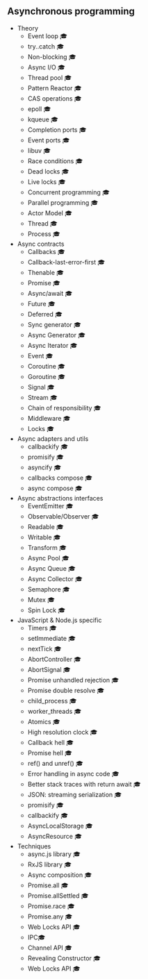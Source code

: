 ## Asynchronous programming

- Theory
  - Event loop 🎓
  - try..catch 🎓
  - Non-blocking 🎓
  - Async I/O 🎓
  - Thread pool 🎓
  - Pattern Reactor 🎓
  - CAS operations 🎓
  - epoll 🎓 
  - kqueue 🎓
  - Completion ports 🎓
  - Event ports 🎓
  - libuv 🎓
  - Race conditions 🎓
  - Dead locks 🎓
  - Live locks 🎓
  - Concurrent programming 🎓
  - Parallel programming 🎓
  - Actor Model 🎓
  - Thread 🎓
  - Process 🎓
- Async contracts
  - Callbacks 🎓
  - Callback-last-error-first 🎓
  - Thenable 🎓
  - Promise 🎓
  - Async/await 🎓
  - Future 🎓
  - Deferred 🎓
  - Sync generator 🎓
  - Async Generator 🎓
  - Async Iterator 🎓
  - Event 🎓
  - Coroutine 🎓
  - Goroutine 🎓
  - Signal 🎓
  - Stream 🎓
  - Chain of responsibility 🎓
  - Middleware 🎓
  - Locks 🎓
- Async adapters and utils 
  - callbackify 🎓
  - promisify 🎓
  - asyncify 🎓
  - callbacks compose 🎓
  - async compose 🎓
- Async abstractions interfaces
  - EventEmitter 🎓
  - Observable/Observer 🎓
  - Readable 🎓
  - Writable 🎓
  - Transform 🎓
  - Async Pool 🎓
  - Async Queue 🎓
  - Async Collector 🎓
  - Semaphore 🎓
  - Mutex 🎓
  - Spin Lock 🎓
- JavaScript & Node.js specific
  - Timers 🎓
  - setImmediate 🎓
  - nextTick 🎓
  - AbortController 🎓
  - AbortSignal 🎓
  - Promise unhandled rejection 🎓
  - Promise double resolve 🎓
  - child_process 🎓
  - worker_threads 🎓
  - Atomics 🎓
  - High resolution clock 🎓
  - Callback hell 🎓
  - Promise hell 🎓
  - ref() and unref() 🎓
  - Error handling in async code 🎓
  - Better stack traces with return await 🎓
  - JSON: streaming serialization 🎓
  - promisify 🎓
  - callbackify 🎓
  - AsyncLocalStorage 🎓
  - AsyncResource 🎓
- Techniques
  - async.js library 🎓
  - RxJS library 🎓
  - Async composition 🎓
  - Promise.all 🎓
  - Promise.allSettled 🎓
  - Promise.race 🎓
  - Promise.any 🎓
  - Web Locks API 🎓
  - IPC🎓
  - Channel API 🎓
  - Revealing Constructor 🎓
  - Web Locks API 🎓
